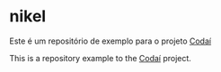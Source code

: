 # nikel

Este é um repositório de exemplo para o projeto [Codaí](https://codai.growdev.com.br/)

This is a repository example to the [Codaí](https://codai.growdev.com.br/) project.
